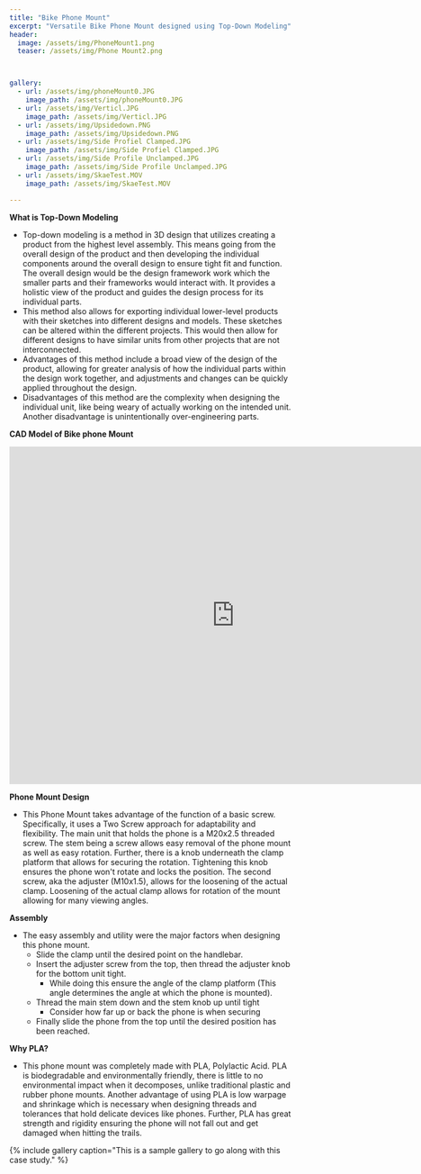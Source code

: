 ```yaml
---
title: "Bike Phone Mount"
excerpt: "Versatile Bike Phone Mount designed using Top-Down Modeling"
header:
  image: /assets/img/PhoneMount1.png
  teaser: /assets/img/Phone Mount2.png



gallery:
  - url: /assets/img/phoneMount0.JPG
    image_path: /assets/img/phoneMount0.JPG
  - url: /assets/img/Verticl.JPG
    image_path: /assets/img/Verticl.JPG
  - url: /assets/img/Upsidedown.PNG
    image_path: /assets/img/Upsidedown.PNG
  - url: /assets/img/Side Profiel Clamped.JPG
    image_path: /assets/img/Side Profiel Clamped.JPG
  - url: /assets/img/Side Profile Unclamped.JPG
    image_path: /assets/img/Side Profile Unclamped.JPG
  - url: /assets/img/SkaeTest.MOV
    image_path: /assets/img/SkaeTest.MOV

---
```


**What is Top-Down Modeling** 
* Top-down modeling is a method in 3D design that utilizes creating a product from the highest level assembly. This means going from the overall design of the product and then developing the individual components around the overall design to ensure tight fit and function. The overall design would be the design framework work which the smaller parts and their frameworks would interact with. It provides a holistic view of the product and guides the design process for its individual parts. 
* This method also allows for exporting individual lower-level products with their sketches into different designs and models. These sketches can be altered within the different projects. This would then allow for different designs to have similar units from other projects that are not interconnected.  
* Advantages of this method include a broad view of the design of the product, allowing for greater analysis of how the individual parts within the design work together, and adjustments and changes can be quickly applied throughout the design.
* Disadvantages of this method are the complexity when designing the individual unit, like being weary of actually working on the intended unit. Another disadvantage is unintentionally over-engineering parts. 


**CAD Model of Bike phone Mount**
<iframe src="https://vanderbilt643.autodesk360.com/shares/public/SH512d4QTec90decfa6e0233cdc690e06ee1?mode=embed" width="800" height="600" allowfullscreen="true" webkitallowfullscreen="true" mozallowfullscreen="true"  frameborder="0"></iframe>


**Phone Mount Design**
* This Phone Mount takes advantage of the function of a basic screw. Specifically, it uses a Two Screw approach for adaptability and flexibility. The main unit that holds the phone is a M20x2.5 threaded screw. The stem being a screw allows easy removal of the phone mount as well as easy rotation. Further, there is a knob underneath the clamp platform that allows for securing the rotation. Tightening this knob ensures the phone won't rotate and locks the position. The second screw, aka the adjuster (M10x1.5), allows for the loosening of the actual clamp. Loosening of the actual clamp allows for rotation of the mount allowing for many viewing angles. 

**Assembly**
* The easy assembly and utility were the major factors when designing this phone mount.
  * Slide the clamp until the desired point on the handlebar. 
  * Insert the adjuster screw from the top, then thread the adjuster knob for the bottom unit tight. 
     * While doing this ensure the angle of the clamp platform (This angle determines the angle at which the phone is mounted).
  * Thread the main stem down and the stem knob up until tight 
     * Consider how far up or back the phone is when securing
  * Finally slide the phone from the top until the desired position has been reached. 

**Why PLA?**
* This phone mount was completely made with PLA, Polylactic Acid. PLA is biodegradable and environmentally friendly, there is little to no environmental impact when it decomposes, unlike traditional plastic and rubber phone mounts. Another advantage of using PLA is low warpage and shrinkage which is necessary when designing threads and tolerances that hold delicate devices like phones. Further, PLA has great strength and rigidity ensuring the phone will not fall out and get damaged when hitting the trails. 







{% include gallery caption="This is a sample gallery to go along with this case study." %}



